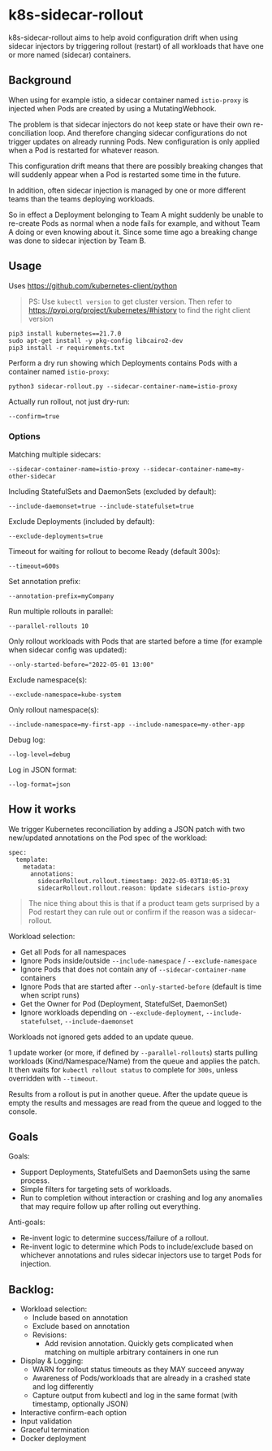# k8s-sidecar-rollout

k8s-sidecar-rollout aims to help avoid configuration drift when using sidecar injectors
by triggering rollout (restart) of all workloads that have one or more named (sidecar) containers.

## Background

When using for example istio, a sidecar container named `istio-proxy` is injected when Pods are created by using a MutatingWebhook.

The problem is that sidecar injectors do not keep state or have their own re-conciliation loop. And therefore changing
sidecar configurations do not trigger updates on already running Pods. New configuration is only applied when a Pod is restarted for whatever reason.

This configuration drift means that there are possibly breaking changes that will suddenly appear when a Pod is restarted some time in the future.

In addition, often sidecar injection is managed by one or more different teams than the teams deploying workloads.

So in effect a Deployment belonging to Team A might suddenly be unable to re-create Pods as normal when a node fails for example, and without Team A doing or even knowing about it. Since some time ago a breaking change was done to sidecar injection by Team B.

## Usage

Uses https://github.com/kubernetes-client/python

> PS: Use `kubectl version` to get cluster version. Then refer to https://pypi.org/project/kubernetes/#history to find the right client version

    pip3 install kubernetes==21.7.0
    sudo apt-get install -y pkg-config libcairo2-dev
    pip3 install -r requirements.txt

Perform a dry run showing which Deployments contains Pods with a container named `istio-proxy`:

    python3 sidecar-rollout.py --sidecar-container-name=istio-proxy

Actually run rollout, not just dry-run:

    --confirm=true

### Options

Matching multiple sidecars:

    --sidecar-container-name=istio-proxy --sidecar-container-name=my-other-sidecar 

Including StatefulSets and DaemonSets (excluded by default):

    --include-daemonset=true --include-statefulset=true

Exclude Deployments (included by default):

    --exclude-deployments=true

Timeout for waiting for rollout to become Ready (default 300s):

    --timeout=600s

Set annotation prefix:

    --annotation-prefix=myCompany

Run multiple rollouts in parallel:

    --parallel-rollouts 10

Only rollout workloads with Pods that are started before a time (for example when sidecar config was updated):

    --only-started-before="2022-05-01 13:00"

Exclude namespace(s):

    --exclude-namespace=kube-system

Only rollout namespace(s):

    --include-namespace=my-first-app --include-namespace=my-other-app

Debug log:

    --log-level=debug

Log in JSON format:

    --log-format=json

## How it works

We trigger Kubernetes reconciliation by adding a JSON patch with two new/updated annotations on the Pod spec of the workload:

    spec:
      template:
        metadata:
          annotations:
            sidecarRollout.rollout.timestamp: 2022-05-03T18:05:31
            sidecarRollout.rollout.reason: Update sidecars istio-proxy

> The nice thing about this is that if a product team gets surprised by a Pod restart they can rule out or confirm if the reason was a sidecar-rollout.

Workload selection:

  - Get all Pods for all namespaces
  - Ignore Pods inside/outside `--include-namespace` / `--exclude-namespace`
  - Ignore Pods that does not contain any of `--sidecar-container-name` containers
  - Ignore Pods that are started after `--only-started-before` (default is time when script runs)
  - Get the Owner for Pod (Deployment, StatefulSet, DaemonSet)
  - Ignore workloads depending on `--exclude-deployment`, `--include-statefulset`, `--include-daemonset`

Workloads not ignored gets added to an update queue.

1 update worker (or more, if defined by `--parallel-rollouts`) starts pulling workloads (Kind/Namespace/Name) from the queue and applies the patch. It then waits for `kubectl rollout status` to complete for `300s`, unless overridden with `--timeout`.

Results from a rollout is put in another queue. After the update queue is empty the results and messages are read from the queue and logged to the console.

## Goals

Goals:
  - Support Deployments, StatefulSets and DaemonSets using the same process.
  - Simple filters for targeting sets of workloads.
  - Run to completion without interaction or crashing and log any anomalies that may require follow up after rolling out everything.

Anti-goals:
  - Re-invent logic to determine success/failure of a rollout.
  - Re-invent logic to determine which Pods to include/exclude based on whichever annotations and rules sidecar injectors use to target Pods for injection.

## Backlog:
 - Workload selection:
    - Include based on annotation
    - Exclude based on annotation
    - Revisions:
      - Add revision annotation. Quickly gets complicated when matching on multiple arbitrary containers in one run
 - Display & Logging:
    - WARN for rollout status timeouts as they MAY succeed anyway
    - Awareness of Pods/workloads that are already in a crashed state and log differently
    - Capture output from kubectl and log in the same format (with timestamp, optionally JSON)
 - Interactive confirm-each option
 - Input validation
 - Graceful termination
 - Docker deployment
